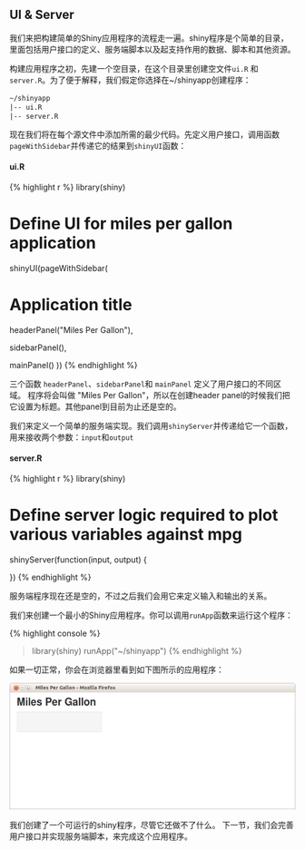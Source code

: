 
## UI & Server

我们来把构建简单的Shiny应用程序的流程走一遍。shiny程序是个简单的目录，里面包括用户接口的定义、服务端脚本以及起支持作用的数据、脚本和其他资源。

构建应用程序之初，先建一个空目录，在这个目录里创建空文件`ui.R` 和 `server.R`。为了便于解释，我们假定你选择在~/shinyapp创建程序：

<pre><code>~/shinyapp
|-- ui.R
|-- server.R
</code></pre>

现在我们将在每个源文件中添加所需的最少代码。先定义用户接口，调用函数`pageWithSidebar`并传递它的结果到`shinyUI`函数：

#### ui.R

{% highlight r %}
library(shiny)

# Define UI for miles per gallon application
shinyUI(pageWithSidebar(

  # Application title
  headerPanel("Miles Per Gallon"),

  sidebarPanel(),

  mainPanel()
))
{% endhighlight %}


三个函数 `headerPanel`、`sidebarPanel`和 `mainPanel` 定义了用户接口的不同区域。 程序将会叫做 "Miles Per Gallon"，所以在创建header panel的时候我们把它设置为标题。其他panel到目前为止还是空的。

我们来定义一个简单的服务端实现。我们调用`shinyServer`并传递给它一个函数，用来接收两个参数：`input`和`output`

#### server.R

{% highlight r %}
library(shiny)

# Define server logic required to plot various variables against mpg
shinyServer(function(input, output) {

})
{% endhighlight %}

服务端程序现在还是空的，不过之后我们会用它来定义输入和输出的关系。

我们来创建一个最小的Shiny应用程序。你可以调用`runApp`函数来运行这个程序：

{% highlight console %}
> library(shiny)
> runApp("~/shinyapp")
{% endhighlight %}

如果一切正常，你会在浏览器里看到如下图所示的应用程序：

![MPG Screenshot](screenshots/mpg-empty.png)

我们创建了一个可运行的shiny程序，尽管它还做不了什么。
下一节，我们会完善用户接口并实现服务端脚本，来完成这个应用程序。